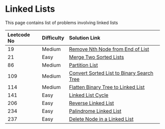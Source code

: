 # Linked Lists

This page contains list of problems involving linked lists

| Leetcode No | Difficulty | Solution Link |
| :--- | :--- | :--- |
| 19 | Medium | [Remove Nth Node from End of List](leetcode-medium/leetcode-19-remove-nth-node-from-end-of-list.md) |
| 21 | Easy | [Merge Two Sorted Lists](leetcode-easy/leetcode-21-merge-two-sorted-lists.md) |
| 86 | Medium | [Partition List](leetcode-medium/leetcode-86-partition-list.md) |
| 109 | Medium | [Convert Sorted List to Binary Search Tree](leetcode-medium/leetcode-109-convert-sorted-list-to-binary-search-tree.md) |
| 114 | Medium | [Flatten Binary Tree to Linked List](leetcode-medium/leetcode-114-flatten-binary-tree-to-linked-list.md) |
| 141 | Easy | [Linked List Cycle](leetcode-easy/leetcode-141-linked-list-cycle.md) |
| 206 | Easy | [Reverse Linked List](leetcode-easy/leetcode-206-reverse-linked-list.md) |
| 234 | Easy | [Palindrome Linked List](leetcode-easy/leetcode-234-palindrome-linked-list.md) |
| 237 | Easy | [Delete Node in a Linked List](leetcode-easy/leetcode-237-delete-node-in-a-linked-list.md) |





